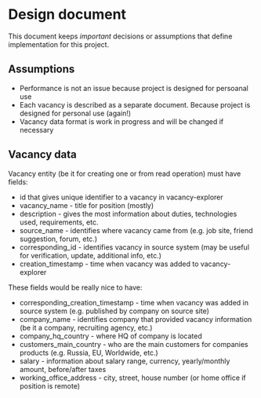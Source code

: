 # Design document

This document keeps *important* decisions or assumptions that define implementation for this project.

## Assumptions

 * Performance is not an issue because project is designed for persoanal use
 * Each vacancy is described as a separate document. Because project is designed for personal use (again!)
 * Vacancy data format is work in progress and will be changed if necessary

## Vacancy data

Vacancy entity (be it for creating one or from read operation) must have fields:

 * id  that gives unique identifier to a vacancy in vacancy-explorer
 * vacancy_name - title for position (mostly)
 * description - gives the most information about duties, technologies used, requirements, etc.
 * source_name - identifies where vacancy came from (e.g. job site, friend suggestion, forum, etc.)
 * corresponding_id - identifies vacancy in source system (may be useful for verification, update, additional info, etc.)
 * creation_timestamp - time when vacancy was added to vacancy-explorer

These fields would be really nice to have:

 * corresponding_creation_timestamp - time when vacancy was added in source system (e.g. published by company on source site)
 * company_name - identifies company that provided vacancy information (be it a company, recruiting agency, etc.)
 * company_hq_country - where HQ of company is located
 * customers_main_country - who are the main customers for companies products (e.g. Russia, EU, Worldwide, etc.)
 * salary - information about salary range, currency, yearly/monthly amount, before/after taxes
 * working_office_address - city, street, house number (or home office if position is remote) 
